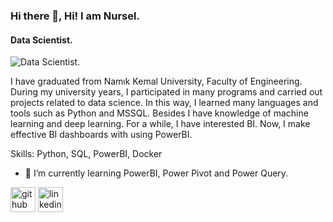 ### Hi there 👋, Hi! I am Nursel.
#### Data Scientist.
![Data Scientist.](https://cdn.technologyadvice.com/wp-content/uploads/2021/09/What-is-Business-Intelligence-BI-scaled.jpeg)

I have graduated from Namık Kemal University, Faculty of Engineering. During my university years, I participated in many programs and carried out projects related to data science. In this way, I learned many languages and tools such as Python and MSSQL. Besides I have knowledge of machine learning and deep learning. For a while, I have interested BI. Now, I make effective BI dashboards with using PowerBI.

Skills: Python, SQL, PowerBI, Docker 

- 🌱 I’m currently learning PowerBI, Power Pivot and Power Query. 


[<img src='[https://cdn.jsdelivr.net/npm/simple-icons@3.0.1/icons/github.svg](https://encrypted-tbn0.gstatic.com/images?q=tbn:ANd9GcQONxUOMJheugtbehg8wTc_ywdWwmnXWS08v7-hf1dAReZJRYnbZCfyOVlx6cQcA2JVOsY&usqp=CAU)' alt='github' height='40'>](https://github.com/nurselozel)  [<img src='https://cdn.jsdelivr.net/npm/simple-icons@3.0.1/icons/linkedin.svg' alt='linkedin' height='40'>](https://www.linkedin.com/in/nursel-ozel/)  
